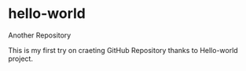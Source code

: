 # hello-world
Another Repository

This is my first try on craeting GitHub Repository thanks to Hello-world project.


